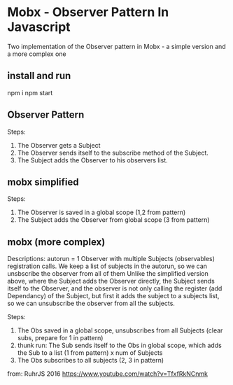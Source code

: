 # Mobx - Observer Pattern In Javascript

Two implementation of the Observer pattern in Mobx - a simple version and a more complex one

## install and run

npm i
npm start

## Observer Pattern

Steps:

1. The Observer gets a Subject
2. The Observer sends itself to the subscribe method of the Subject.
3. The Subject adds the Observer to his observers list.

## mobx simplified

Steps:

1. The Observer is saved in a global scope (1,2 from pattern)
2. The Subject adds the Observer from global scope (3 from pattern)

## mobx (more complex)

Descriptions:
autorun = 1 Observer with multiple Subjects (observables) registration calls.
We keep a list of subjects in the autorun, so we can unsbscribe the observer from all of them
Unlike the simplified version above, where the Subject adds the Observer directly,
the Subject sends itself to the Observer, and the observer is not only calling the register (add Dependancy) of the Subject, but first it adds the subject to a subjects list, so we can unsubscribe the observer from all the subjects.

Steps:

1. The Obs saved in a global scope, unsubscribes from all Subjects (clear subs, prepare for 1 in pattern)
2. thunk run: The Sub sends itself to the Obs in global scope, which adds the Sub to a list (1 from pattern) x num of Subjects
3. The Obs subscribes to all subjects (2, 3 in pattern)

from: RuhrJS 2016 https://www.youtube.com/watch?v=TfxfRkNCnmk
